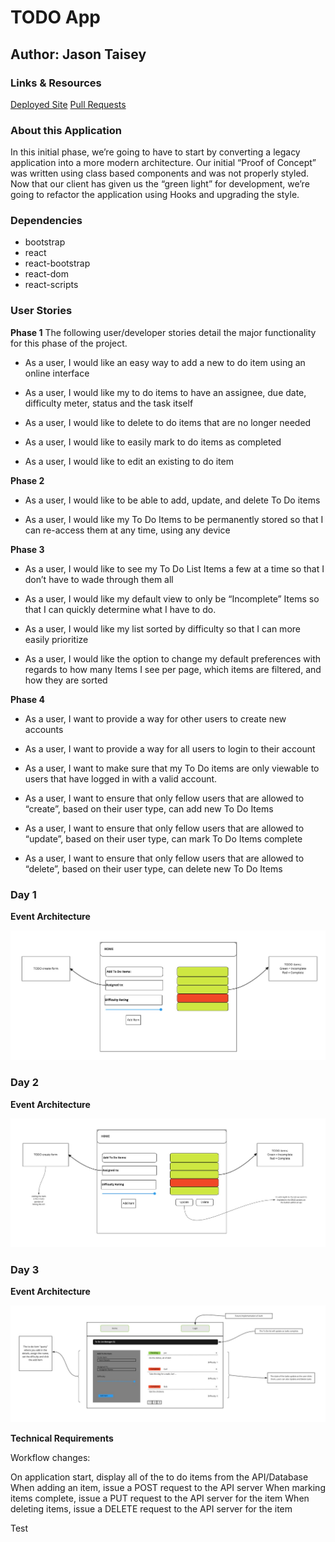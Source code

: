# TODO App

## Author: Jason Taisey

### Links & Resources

[Deployed Site](https://friendly-ramanujan-1fdaa1.netlify.app/)
[Pull Requests](https://github.com/JTaisey389/todo/pull/1)

### About this Application

In this initial phase, we’re going to have to start by converting a legacy application into a more modern architecture. Our initial “Proof of Concept” was written using class based components and was not properly styled. Now that our client has given us the “green light” for development, we’re going to refactor the application using Hooks and upgrading the style.

### Dependencies
 
- bootstrap
- react
- react-bootstrap
- react-dom
- react-scripts

### User Stories

**Phase 1**
The following user/developer stories detail the major functionality for this phase of the project.

- As a user, I would like an easy way to add a new to do item using an online interface

- As a user, I would like my to do items to have an assignee, due date, difficulty meter, status and the task itself

- As a user, I would like to delete to do items that are no longer needed

- As a user, I would like to easily mark to do items as completed

- As a user, I would like to edit an existing to do item

**Phase 2**

- As a user, I would like to be able to add, update, and delete To Do items

- As a user, I would like my To Do Items to be permanently stored so that I can re-access them at any time, using any device

**Phase 3**

- As a user, I would like to see my To Do List Items a few at a time so that I don’t have to wade through them all

- As a user, I would like my default view to only be “Incomplete” Items so that I can quickly determine what I have to do.

- As a user, I would like my list sorted by difficulty so that I can more easily prioritize

- As a user, I would like the option to change my default preferences with regards to how many Items I see per page, which items are filtered, and how they are sorted

**Phase 4**

- As a user, I want to provide a way for other users to create new accounts

- As a user, I want to provide a way for all users to login to their account

- As a user, I want to make sure that my To Do items are only viewable to users that have logged in with a valid account.

- As a user, I want to ensure that only fellow users that are allowed to “create”, based on their user type, can add new To Do Items

- As a user, I want to ensure that only fellow users that are allowed to “update”, based on their user type, can mark To Do Items complete

- As a user, I want to ensure that only fellow users that are allowed to “delete”, based on their user type, can delete new To Do Items

### Day 1

**Event Architecture**

![Link](Assets/Todo_UML.jpg)

### Day 2

**Event Architecture**

![Link](Assets/Todo_DayTwo.jpg)

### Day 3

**Event Architecture**

![Link](Assets/Todo_Final_UML.jpg)

**Technical Requirements**

Workflow changes:

On application start, display all of the to do items from the API/Database
When adding an item, issue a POST request to the API server
When marking items complete, issue a PUT request to the API server for the item
When deleting items, issue a DELETE request to the API server for the item

Test